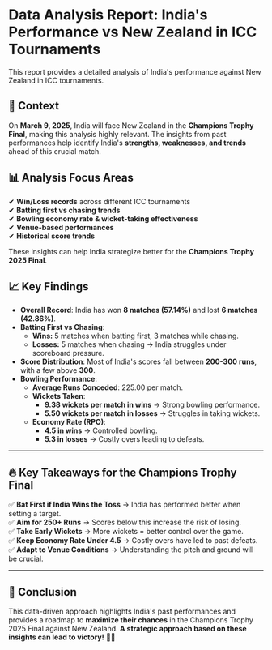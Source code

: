 # Data Analysis Report: India's Performance vs New Zealand in ICC Tournaments

This report provides a detailed analysis of India's performance against New Zealand in ICC tournaments.

## 📅 Context
On **March 9, 2025**, India will face New Zealand in the **Champions Trophy Final**, making this analysis highly relevant. The insights from past performances help identify India's **strengths, weaknesses, and trends** ahead of this crucial match.

## 📊 Analysis Focus Areas
✔ **Win/Loss records** across different ICC tournaments  
✔ **Batting first vs chasing trends**  
✔ **Bowling economy rate & wicket-taking effectiveness**  
✔ **Venue-based performances**  
✔ **Historical score trends**  

These insights can help India strategize better for the **Champions Trophy 2025 Final**.

## 📈 Key Findings
- **Overall Record**: India has won **8 matches (57.14%)** and lost **6 matches (42.86%)**.
- **Batting First vs Chasing**:
  - **Wins:** 5 matches when batting first, 3 matches while chasing.
  - **Losses:** 5 matches when chasing → India struggles under scoreboard pressure.
- **Score Distribution**: Most of India's scores fall between **200-300 runs**, with a few above **300**.
- **Bowling Performance**:
  - **Average Runs Conceded**: 225.00 per match.
  - **Wickets Taken**:
    - **9.38 wickets per match in wins** → Strong bowling performance.
    - **5.50 wickets per match in losses** → Struggles in taking wickets.
  - **Economy Rate (RPO)**:
    - **4.5 in wins** → Controlled bowling.
    - **5.3 in losses** → Costly overs leading to defeats.

---

## 🔥 Key Takeaways for the Champions Trophy Final
✅ **Bat First if India Wins the Toss** → India has performed better when setting a target.  
✅ **Aim for 250+ Runs** → Scores below this increase the risk of losing.  
✅ **Take Early Wickets** → More wickets = better control over the game.  
✅ **Keep Economy Rate Under 4.5** → Costly overs have led to past defeats.  
✅ **Adapt to Venue Conditions** → Understanding the pitch and ground will be crucial.  

---

## 📌 Conclusion
This data-driven approach highlights India's past performances and provides a roadmap to **maximize their chances** in the Champions Trophy 2025 Final against New Zealand. **A strategic approach based on these insights can lead to victory!** 🎯🏏

